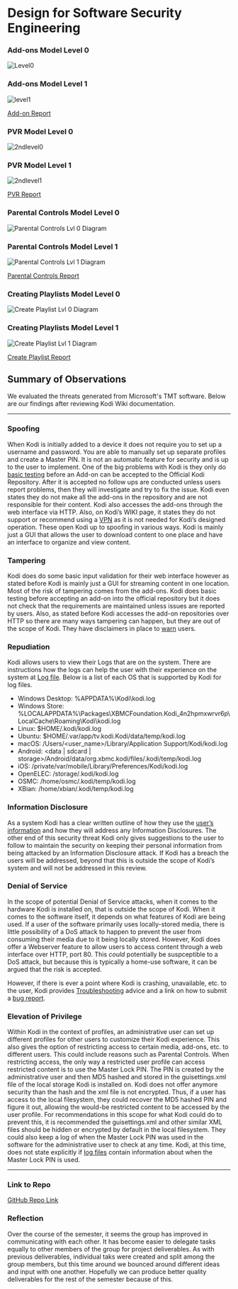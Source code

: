 # Design for Software Security Engineering

### Add-ons Model Level 0

![Level0](https://user-images.githubusercontent.com/22432070/68550453-851f8780-03c8-11ea-9476-a4bdcedc3f46.PNG)

### Add-ons Model Level 1

![level1](https://user-images.githubusercontent.com/22432070/68817610-d5584d00-0647-11ea-9b4c-bc1b52a64a77.PNG)

[Add-on Report](https://github.com/mroejr/BAAM/blob/master/Ann-on%20report.pdf)

### PVR Model Level 0

![2ndlevel0](https://user-images.githubusercontent.com/22432070/68342750-dff76d00-00b0-11ea-9323-2ccccdb8e34e.PNG)

### PVR Model Level 1

![2ndlevel1](https://user-images.githubusercontent.com/22432070/68817979-0dac5b00-0649-11ea-9994-92441b8e6d40.PNG)

[PVR Report](https://github.com/mroejr/BAAM/blob/master/PVR.pdf)

### Parental Controls Model Level 0

![Parental Controls Lvl 0 Diagram](https://i.imgur.com/5defJBx.png)


### Parental Controls Model Level 1

![Parental Controls Lvl 1 Diagram](https://i.imgur.com/tIOLRsh.png)

[Parental Controls Report](https://github.com/mroejr/BAAM/blob/master/Parental%20Controls%20-Threat%20Modeling%20Report.pdf)

### Creating Playlists Model Level 0

![Create Playlist Lvl 0 Diagram](https://i.imgur.com/dMpqTbD.png)
 

### Creating Playlists Model Level 1

![Create Playlist Lvl 1 Diagram](https://i.imgur.com/oOT1Nu4.png)  

[Create Playlist Report](https://github.com/mroejr/BAAM/blob/master/Threat%20Modeling%20Create%20Playlist%20Report.pdf)

## Summary of Observations

We evaluated the threats generated from Microsoft's TMT software. Below are our findings after reviewing Kodi Wiki documentation.

--------------------------

### Spoofing

When Kodi is initially added to a device it does not require you to set up a username and password. You are able to manually set up separate profiles and create a Master PIN. It is not an automatic feature for security and is up to the user to implement. One of the big problems with Kodi is they only do [basic testing]( https://kodi.wiki/view/Add-on_rules) before an Add-on can be accepted to the Official Kodi Repository. After it is accepted no follow ups are conducted unless users report problems, then they will investigate and try to fix the issue. Kodi even states they do not make all the add-ons in the repository and are not responsible for their content.  Kodi also accesses the add-ons through the web interface via HTTP.  Also, on Kodi’s WIKI page, it states they do not support or recommend using a [VPN]( https://kodi.wiki/view/Official:VPN_policy) as it is not needed for Kodi’s designed operation. These open Kodi up to spoofing in various ways.  Kodi is mainly just a GUI that allows the user to download content to one place and have an interface to organize and view content. 

### Tampering

Kodi does do some basic input validation for their web interface however as stated before Kodi is mainly just a GUI for streaming content in one location. Most of the risk of tampering comes from the add-ons. Kodi does basic testing before accepting an add-on into the official repository but it does not check that the requirements are maintained unless issues are reported by users. Also, as stated before Kodi accesses the add-on repositories over HTTP so there are many ways tampering can happen, but they are out of the scope of Kodi. They have disclaimers in place to [warn]( https://github.com/mroejr/BAAM/blob/master/Kodi%20repository.png) users. 

### Repudiation

Kodi allows users to view their Logs that are on the system. There are instructions how the logs can help the user with their experience on the system at [Log file](https://kodi.wiki/view/Log_file). Below is a list of each OS that is supported by Kodi for log files.
-	Windows Desktop: %APPDATA%\Kodi\kodi.log 
-	Windows Store: %LOCALAPPDATA%\Packages\XBMCFoundation.Kodi_4n2hpmxwrvr6p\LocalCache\Roaming\Kodi\kodi.log
-	Linux: $HOME/.kodi/kodi.log
-	Ubuntu: $HOME/.var/app/tv.kodi.Kodi/data/temp/kodi.log
-	macOS: /Users/<user_name>/Library/Application Support/Kodi/kodi.log
-	Android: <data | sdcard | storage>/Android/data/org.xbmc.kodi/files/.kodi/temp/kodi.log
-	iOS: /private/var/mobile/Library/Preferences/Kodi/kodi.log
-	OpenELEC: /storage/.kodi/kodi.log
-	OSMC: /home/osmc/.kodi/temp/kodi.log
-	XBian: /home/xbian/.kodi/temp/kodi.log



### Information Disclosure

As a system Kodi has a clear written outline of how they use the [user’s information](https://kodi.tv/kodi-privacy-policy) and how they will address any Information Disclosures. The other end of this security threat Kodi only gives suggestions to the user to follow to maintain the security on keeping their personal information from being attacked by an Information Disclosure attack. If Kodi has a breach the users will be addressed, beyond that this is outside the scope of Kodi’s system and will not be addressed in this review.

### Denial of Service

In the scope of potential Denial of Service attacks, when it comes to the hardware Kodi is installed on, that is outside the scope of Kodi. When it comes to the software itself, it depends on what features of Kodi are being used. If a user of the software primarily uses locally-stored media, there is little possibility of a DoS attack to happen to prevent the user from consuming their media due to it being locally stored. However, Kodi does offer a Webserver feature to allow users to access content through a web interface over HTTP, port 80. This <i>could</i> potentially be suspceptible to a DoS attack, but because this is typically a home-use software, it can be argued that the risk is accepted.

However, if there is ever a point where Kodi is crashing, unavailable, etc. to the user, Kodi provides [Troubleshooting](https://kodi.wiki/view/Troubleshooting) advice and a link on how to submit a [bug report](https://kodi.wiki/view/HOW-TO:Submit_a_proper_bug_report).

### Elevation of Privilege

Within Kodi in the context of profiles, an administrative user can set up different profiles for other users to customize their Kodi experience. This also gives the option of restricting access to certain media, add-ons, etc. to different users. This could include reasons such as Parental Controls. When restricting access, the only way a restricted user profile can access restricted content is to use the Master Lock PIN. The PIN is created by the administrative user and then MD5 hashed and stored in the guisettings.xml file of the local storage Kodi is installed on. Kodi does not offer anymore security than the hash and the xml file is not encrypted. Thus, if a user has access to the local filesystem, they could recover the MD5 hashed PIN and figure it out, allowing the would-be restricted content to be accessed by the user profile. For recommendations in this scope for what Kodi could do to prevent this, it is recommended the guisettings.xml and other similar XML files should be hidden or encrypted by default in the local filesystem. They could also keep a log of when the Master Lock PIN was used in the software for the administrative user to check at any time. Kodi, at this time, does not state explicitly if [log files](https://kodi.wiki/view/Log_file) contain information about when the Master Lock PIN is used.

--------------------------

### Link to Repo

[GitHub Repo Link](https://github.com/mroejr/BAAM/milestones)

### Reflection

Over the course of the semester, it seems the group has improved in communicating with each other. It has become easier to delegate tasks equally to other members of the group for project deliverables. As with previous deliverables, individual taks were created and split among the group members, but this time around we bounced around different ideas and input with one another. Hopefully we can produce better quality deliverables for the rest of the semester because of this.
